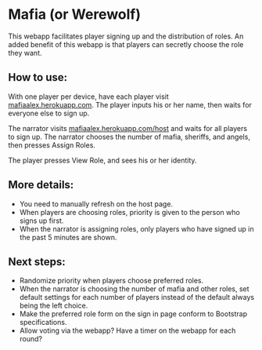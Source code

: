 # Mafia (or Werewolf)

This webapp facilitates player signing up and the distribution of roles. An added benefit of this webapp is that players can secretly choose the role they want.

## How to use:
With one player per device, have each player visit [mafiaalex.herokuapp.com](mafiaalex.herokuapp.com). The player inputs his or her name, then waits for everyone else to sign up. 

The narrator visits [mafiaalex.herokuapp.com/host](mafiaalex.herokuapp.com/host) and waits for all players to sign up. The narrator chooses the number of mafia, sheriffs, and angels, then presses Assign Roles.

The player presses View Role, and sees his or her identity.

## More details:

* You need to manually refresh on the host page.
* When players are choosing roles, priority is given to the person who signs up first.
* When the narrator is assigning roles, only players who have signed up in the past 5 minutes are shown.

## Next steps:
* Randomize priority when players choose preferred roles.
* When the narrator is choosing the number of mafia and other roles, set default settings for each number of players instead of the default always being the left choice.
* Make the preferred role form on the sign in page conform to Bootstrap specifications.
* Allow voting via the webapp? Have a timer on the webapp for each round?